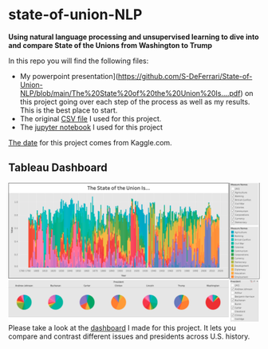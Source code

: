 # state-of-union-NLP
**Using natural language processing and unsupervised learning to dive into and compare State of the Unions from Washington to Trump**

In this repo you will find the following files:
* My powerpoint presentation](https://github.com/S-DeFerrari/State-of-Union-NLP/blob/main/The%20State%20of%20the%20Union%20Is....pdf) on this project going over each step of the process as well as my results. This is the best place to start. 
* The original [CSV file](https://github.com/S-DeFerrari/State-of-Union-NLP/blob/main/NLP_Full.csv) I used for this project.
* The [jupyter notebook](https://github.com/S-DeFerrari/State-of-Union-NLP/blob/main/NLP_Full.ipynb) I used for this project

[The date](https://www.kaggle.com/rtatman/state-of-the-union-corpus-1989-2017) for this project comes from Kaggle.com.

## Tableau Dashboard
![Screenshot](state_of_union.png)
Please take a look at the [dashboard](https://public.tableau.com/profile/stephen.deferrari#!/vizhome/Project4_15979585299720/Dashboard1) I made for this project. It lets you compare and contrast different issues and presidents across U.S. history. 
